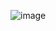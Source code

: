 
![image](https://user-images.githubusercontent.com/68372094/156513038-d1fea10f-cf90-460a-9333-5410719d969a.png)

